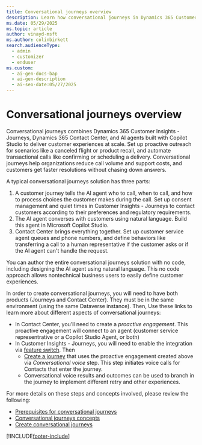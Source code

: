 ```yaml
---
title: Conversational journeys overview
description: Learn how conversational journeys in Dynamics 365 Customer Insights combines AI agents and Contact Center to deliver seamless, automated customer interactions.
ms.date: 05/29/2025
ms.topic: article
author: vinayd-msft
ms.author: colinbirkett
search.audienceType:
  - admin
  - customizer
  - enduser
ms.custom:
  - ai-gen-docs-bap
  - ai-gen-description
  - ai-seo-date:05/27/2025
---
```


# Conversational journeys overview

Conversational journeys combines Dynamics 365 Customer Insights - Journeys, Dynamics 365 Contact Center, and AI agents built with Copilot Studio to deliver customer experiences at scale. Set up proactive outreach for scenarios like a canceled flight or product recall, and automate transactional calls like confirming or scheduling a delivery. Conversational journeys help organizations reduce call volume and support costs, and customers get faster resolutions without chasing down answers.

A typical conversational journeys solution has three parts:

1. A customer journey tells the AI agent who to call, when to call, and how to process choices the customer makes during the call. Set up consent management and quiet times in Customer Insights - Journeys to contact customers according to their preferences and regulatory requirements.
1. The AI agent converses with customers using natural language. Build this agent in Microsoft Copilot Studio.
1. Contact Center brings everything together. Set up customer service agent queues and phone numbers, and define behaviors like transferring a call to a human representative if the customer asks or if the AI agent can't handle the request.

You can author the entire conversational journeys solution with no code, including designing the AI agent using natural language. This no code approach allows nontechnical business users to easily define customer experiences.

In order to create conversational journeys, you will need to have both products (Journeys and Contact Center). They must be in the same environment (using the same Dataverse instance). Then, 
Use these links to learn more about different aspects of conversational journeys:
- In Contact Center, you’ll need to create a *proactive engagement*. This proactive engagement will connect to an agent (customer service representrative or a Copilot Studio Agent, or both)
- In Customer Insights - Journeys, you will need to enable the integration via [feature switch](https://learn.microsoft.com/dynamics365/customer-insights/journeys/admin-feature-switches#integrations). Then
  - [Create a journey](https://learn.microsoft.com/dynamics365/customer-insights/journeys/proactive-engagement-how-to) that uses the proactive engagement created above via *Conversational voice* step. This step initiates  voice calls for Contacts that enter the journey.
  - Conversational voice results and outcomes can be used to branch in the journey to implement different retry and other experiences.

For more details on these steps and concepts involved, please review the following:
- [Prerequisites for conversational journeys](conversational-journeys-prerequisites.md)
- [Conversational journeys concepts](proactive-engagement-concepts.md)
- [Create conversational journeys](proactive-engagement-how-to.md)

[!INCLUDE[footer-include](./includes/footer-banner.md)]
